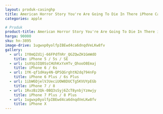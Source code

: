 ```yaml
---
layout: produk-casinghp
title: American Horror Story You're Are Going To Die In There iPhone Case
categories: apple

# Produk
product-title: American Horror Story You're Are Going To Die In There iPhone Case
harga: 90000
sku: hn-3895
image-drive: 1ugwxp0yolfpIBEwd4ca6dnqdVeLKw8fv
gallery:
  - url: 1Y0mQZd1j-66FPdfhRr_QGZQwZH1GmWdO
    title: iPhone 5 / 5s / SE
  - url: 1sXVp3IQ0SsCHUhKxYxHTv_QhooO8Emaj
    title: iPhone 6 / 6s
  - url: 1YK-qf1dHay4N-QPSQGrghtN2dq794nFp
    title: iPhone 6 Plus / 6s Plus
  - url: 1ibW6DjelVJUeciUOW8DUCTg5KVUYpEGb
    title: iPhone 7 / 8
  - url: 1RvzBz2Qk-0BQ3sSyj6ZcT8ynbjYzmwjy
    title: iPhone 7 Plus / 8 Plus
  - url: 1ugwxp0yolfpIBEwd4ca6dnqdVeLKw8fv
    title: iPhone X
---
```

